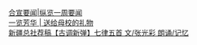   
[合宣要闻|纵览一周要闻](http://www.dianyue.me/archives/571/u79s0ib5vssblfjr/)  
[一览芳华 | 送给母校的礼物](http://www.dianyue.me/archives/416/m35hamqltr1tnpxz/)  
[新疆总社荐稿【古调新弹】七律五首 文/张光彩 朗诵/记忆](http://www.dianyue.me/archives/371/qsd5lmzlbzrww8h7/)